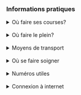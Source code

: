 ### Informations pratiques

<details>
<summary>Où faire ses courses?</summary>

- **CASINO shop (10min à pied)**  
2, grand rue
68230 TURCKHEIM  
_Horaires : Du Lundi au vendredi : 07:00 - 12:30 / 14:30 - 19:00 Samedi : 08:00 - 18:00_

- **SIMPLY Market**  
1, Faubourg des Vosges 68920 WINTZENHEIM  
_Horaires : Du Lundi au Samedi : 08h00 - 20h30_

- **E.LECLERC**  
12, rue Hertzog
68124 LOGELBACH/WINTZENHEIM  
_Horaires : Du Lundi au vendredi: 08h30 - 20h30 Samedi: 08h30 - 20h00_

- **CORA**  
Zone commerciale du Buhlfeld Houssen 68125 HOUSSEN COLMAR  
_Horaires : Du Lundi au vendredi: 08h30 - 21h00 Samedi: 08h30 - 20h00_

- **UNIS VERS BIO magasin BIOCOOP**  
36, route d’EGUISHEIM
68040 INGERSHEIM  
_Horaires : Du Lundi au samedi: 09h00 - 19h00_

- **SUPER U MUNSTER**  
Zone industrielle 68140 MUNSTER  
_Horaires : Du Lundi au jeudi: 08h00 - 19h30, Vendredi: 08h00 - 20h00, Samedi: 08h30 - 20h00_

</details>

<br />

<details>
<summary>Où faire le plein?</summary>

- **SIMPLY market**  
1, Faubourg des Vosges 68920  
_WINTZENHEIM UNIQUEMENT CB 24h/24_

- **E.LECLERC**  
12, rue Hertzog
68124 LOGELBACH/WINTZENHEIM  
_Horaires : Du Lundi au Samedi: 08h30 - 18h00 CB 24h/24h_

- **CORA**  
Zone commerciale du Buhlfeld Houssen 68125 HOUSSEN COLMAR  
_Horaires : Du Lundi au samedi: 08h30 -18h00 CB 24h/24h_

</details>

<br />

<details>
<summary>Moyens de transport</summary>

De nombreux moyens de transports sont à votre disposition dans la vicinité du gîte.

- **Le bus Trace** dessert l’arrêt Tuileries, situé à 3min du gîte.  
La ligne de bus 8 traverse Colmar, jusqu’en son centre, et dispose d’un bus toutes les heures.
- **La gare de Turckheim** située au centre de Turckheim dispose aussi de nombreux trains qui desservent Colmar. Il est facile de rejoindre Strasbourg par exemple, ou d’autres villes notoires de la région.
 
</details>

<br />

<details>
<summary>Où se faire soigner</summary>

- **Médecin généraliste, Turckheim**  
**Mr et Mme BUCHELIN**  
5a place de la République 68230 TURCKHEIM  
Consulte les nourrissons, les enfants et adultes. Consultations AVEC RDV le lundi matin, mercredi et vendredi après-midi.
_Consultations SANS RDV Mardi 16-19h, Mercredi et Vendredi 8h30-12h, Samedi 8h30-10h en alternance._

- **Hôpital Pasteur de Colmar**  
39, avenue de la Liberté
68000 COLMAR  
_Urgence 24h/24h_

</details>

<br />

<details>
<summary>Numéros utiles</summary>

- **15** : SAMU
- **17** : Police Secours
- **18** : Sapeurs Pompiers
- **112** : Numéro d’appel d’urgence Européen
- **114** : Numéro d'appel d'urgence pour les personnes sourdes et malentendantes

</details>

<br />

<details>

<summary>Connexion à internet</summary>

Les gîtes disposent d'une connexion internet très haut débit.

N'hésitez pas à nous demander pour y avoir accès.

**La connexion internet doit être utilisée de façon responsable, et dans les limites de la légalité.**

</details>